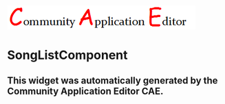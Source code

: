 ![CAE](https://github.com/CAE-Community-Application-Editor/CAE-Deployment-Temp/blob/gh-pages/frontendComponent-35/img/logo.png)  

SongListComponent
===================


This widget was automatically generated by the Community Application Editor CAE.  
---------------
